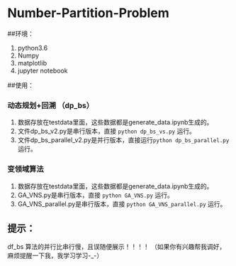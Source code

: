 # Number-Partition-Problem

##环境：
1. python3.6
2. Numpy
3. matplotlib
4. jupyter notebook

##使用：

### 动态规划+回溯 （dp_bs）

1. 数据存放在testdata里面，这些数据都是generate_data.ipynb生成的。
2. 文件dp_bs_v2.py是串行版本，直接 ```python dp_bs_vs.py``` 运行。
3. 文件dp_bs_parallel_v2.py是并行版本，直接运行```python dp_bs_parallel.py```运行。

### 变领域算法

1. 数据存放在testdata里面，这些数据都是generate_data.ipynb生成的。
2. GA_VNS.py是串行版本，直接 ```python GA_VNS.py``` 运行。
3. GA_VNS_parallel.py是串行版本，直接 ```python GA_VNS_parallel.py``` 运行。


## 提示：

df_bs 算法的并行比串行慢，且误随便展示！！！！
（如果你有兴趣帮我调好，麻烦提醒一下我，我学习学习-_-）
